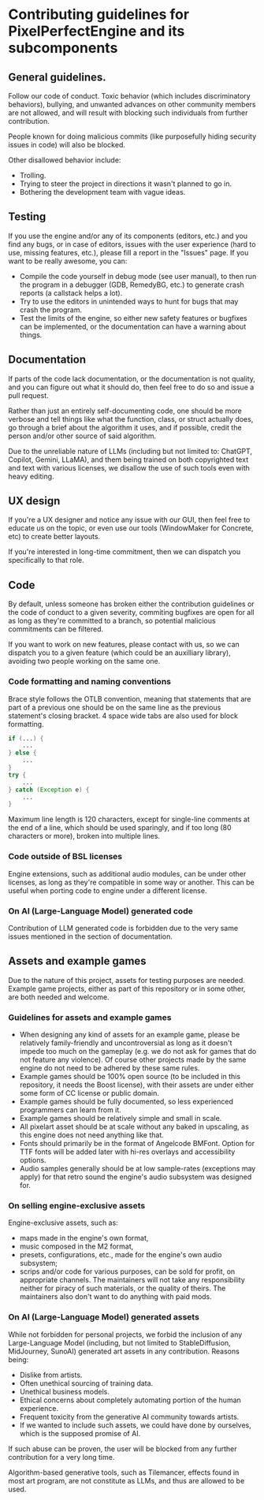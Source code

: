 # Contributing guidelines for PixelPerfectEngine and its subcomponents

## General guidelines.

Follow our code of conduct. Toxic behavior (which includes discriminatory behaviors), bullying, and unwanted advances on other community members are not allowed, and will result with blocking such individuals from further contribution.

People known for doing malicious commits (like purposefully hiding security issues in code) will also be blocked.

Other disallowed behavior include:
* Trolling.
* Trying to steer the project in directions it wasn't planned to go in.
* Bothering the development team with vague ideas.

## Testing

If you use the engine and/or any of its components (editors, etc.) and you find any bugs, or in case of editors, issues with the user experience (hard to use, missing features, etc.), please fill a report in the "Issues" page. If you want to be really awesome, you can: 
* Compile the code yourself in debug mode (see user manual), to then run the program in a debugger (GDB, RemedyBG, etc.) to generate crash reports (a callstack helps a lot). 
* Try to use the editors in unintended ways to hunt for bugs that may crash the program.
* Test the limits of the engine, so either new safety features or bugfixes can be implemented, or the documentation can have a warning about things.

## Documentation

If parts of the code lack documentation, or the documentation is not quality, and you can figure out what it should do, then feel free to do so and issue a pull request.

Rather than just an entirely self-documenting code, one should be more verbose and tell things like what the function, class, or struct actually does, go through a brief about the algorithm it uses, and if possible, credit the person and/or other source of said algorithm.

Due to the unreliable nature of LLMs (including but not limited to: ChatGPT, Copilot, Gemini, LLaMA), and them being trained on both copyrighted text and text with various licenses, we disallow the use of such tools even with heavy editing.

## UX design

If you're a UX designer and notice any issue with our GUI, then feel free to educate us on the topic, or even use our tools (WindowMaker for Concrete, etc) to create better layouts.

If you're interested in long-time commitment, then we can dispatch you specifically to that role.

## Code

By default, unless someone has broken either the contribution guidelines or the code of conduct to a given severity, commiting bugfixes are open for all as long as they're committed to a branch, so potential malicious commitments can be filtered.

If you want to work on new features, please contact with us, so we can dispatch you to a given feature (which could be an auxilliary library), avoiding two people working on the same one.

### Code formatting and naming conventions

Brace style follows the OTLB convention, meaning that statements that are part of a previous one should be on the same line as the previous statement's closing bracket. 4 space wide tabs are also used for block formatting.

```d
if (...) {
	...
} else {
	...
}
try {
	...
} catch (Exception e) {
	...
}
```

Maximum line length is 120 characters, except for single-line comments at the end of a line, which should be used sparingly, and if too long (80 characters or more), broken into multiple lines.

### Code outside of BSL licenses

Engine extensions, such as additional audio modules, can be under other licenses, as long as they're compatible in some way or another. This can be useful when porting code to engine under a different license.

### On AI (Large-Language Model) generated code

Contribution of LLM generated code is forbidden due to the very same issues mentioned in the section of documentation.

## Assets and example games

Due to the nature of this project, assets for testing purposes are needed. Example game projects, either as part of this repository or in some other, are both needed and welcome.

### Guidelines for assets and example games

* When designing any kind of assets for an example game, please be relatively family-friendly and uncontroversial as long as it doesn't impede too much on the gameplay (e.g. we do not ask for games that do not feature any violence). Of course other projects made by the same engine do not need to be adhered by these same rules.
* Example games should be 100% open source (to be included in this repository, it needs the Boost license), with their assets are under either some form of CC license or public domain.
* Example games should be fully documented, so less experienced programmers can learn from it.
* Example games should be relatively simple and small in scale. 
* All pixelart asset should be at scale without any baked in upscaling, as this engine does not need anything like that.
* Fonts should primarily be in the format of Angelcode BMFont. Option for TTF fonts will be added later with hi-res overlays and accessibility options.
* Audio samples generally should be at low sample-rates (exceptions may apply) for that retro sound the engine's audio subsystem was designed for.

### On selling engine-exclusive assets

Engine-exclusive assets, such as:
* maps made in the engine's own format,
* music composed in the M2 format,
* presets, configurations, etc., made for the engine's own audio subsystem;
* scrips and/or code for various purposes,
can be sold for profit, on appropriate channels. The maintainers will not take any responsibility neither for piracy of such materials, or the quality of theirs. The maintainers also don't want to do anything with paid mods.

### On AI (Large-Language Model) generated assets

While not forbidden for personal projects, we forbid the inclusion of any Large-Language Model (including, but not limited to StableDiffusion, MidJourney, SunoAI) generated art assets in any contribution. Reasons being:
* Dislike from artists.
* Often unethical sourcing of training data.
* Unethical business models.
* Ethical concerns about completely automating portion of the human experience.
* Frequent toxicity from the generative AI community towards artists.
* If we wanted to include such assets, we could have done by ourselves, which is the supposed promise of AI.

If such abuse can be proven, the user will be blocked from any further contribution for a very long time.

Algorithm-based generative tools, such as Tilemancer, effects found in most art program, are not constitute as LLMs, and thus are allowed to be used.